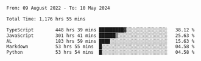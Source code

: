 
<!--START_SECTION:waka-->

```txt
From: 09 August 2022 - To: 10 May 2024

Total Time: 1,176 hrs 55 mins

TypeScript        448 hrs 39 mins █████████▓░░░░░░░░░░░░░░░   38.12 %
JavaScript        301 hrs 41 mins ██████▒░░░░░░░░░░░░░░░░░░   25.63 %
AL                183 hrs 59 mins ████░░░░░░░░░░░░░░░░░░░░░   15.63 %
Markdown          53 hrs 55 mins  █░░░░░░░░░░░░░░░░░░░░░░░░   04.58 %
Python            53 hrs 54 mins  █░░░░░░░░░░░░░░░░░░░░░░░░   04.58 %
```

<!--END_SECTION:waka-->











